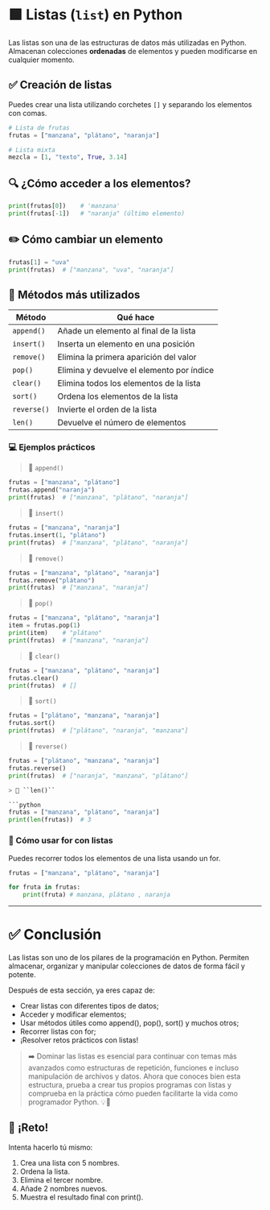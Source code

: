 # 🟩 Listas (`list`) en Python

Las listas son una de las estructuras de datos más utilizadas en Python. Almacenan colecciones **ordenadas** de elementos y pueden modificarse en cualquier momento.

## ✅ Creación de listas

Puedes crear una lista utilizando corchetes `[]` y separando los elementos con comas.

```python
# Lista de frutas
frutas = ["manzana", "plátano", "naranja"]

# Lista mixta
mezcla = [1, "texto", True, 3.14]
```

## 🔍 ¿Cómo acceder a los elementos? 

```python
print(frutas[0])    # 'manzana'
print(frutas[-1])   # "naranja" (último elemento)
```

## ✏️ Cómo cambiar un elemento

```python
frutas[1] = "uva"
print(frutas)  # ["manzana", "uva", "naranja"]
```

## 🧰 Métodos más utilizados

| Método      | Qué hace                             |
| ----------- | ------------------------------------- |
| `append()`  | Añade un elemento al final de la lista    |
| `insert()`  | Inserta un elemento en una posición         |
| `remove()`  | Elimina la primera aparición del valor |
| `pop()`     | Elimina y devuelve el elemento por índice      |
| `clear()`   | Elimina todos los elementos de la lista        |
| `sort()`    | Ordena los elementos de la lista              |
| `reverse()` | Invierte el orden de la lista              |
| `len()`     | Devuelve el número de elementos             |

### 💻 Ejemplos prácticos

> 🔖 ``append()``

```python
frutas = ["manzana", "plátano"]
frutas.append("naranja")
print(frutas)  # ["manzana", "plátano", "naranja"]
```

> 🔖 ``insert()``

```python
frutas = ["manzana", "naranja"]
frutas.insert(1, "plátano")
print(frutas)  # ["manzana", "plátano", "naranja"]
```

> 🔖 ``remove()``

```python
frutas = ["manzana", "plátano", "naranja"]
frutas.remove("plátano")
print(frutas)  # ["manzana", "naranja"]
```

> 🔖 ``pop()``

```python
frutas = ["manzana", "plátano", "naranja"]
item = frutas.pop(1)
print(item)    # "plátano"
print(frutas)  # ["manzana", "naranja"]
```

> 🔖 ``clear()``

```python
frutas = ["manzana", "plátano", "naranja"]
frutas.clear()
print(frutas)  # []
```

> 🔖 ``sort()``

```python
frutas = ["plátano", "manzana", "naranja"]
frutas.sort()
print(frutas)  # ["plátano", "naranja", "manzana"]
```

> 🔖 ``reverse()``

```python
frutas = ["plátano", "manzana", "naranja"]
frutas.reverse()
print(frutas)  # ["naranja", "manzana", "plátano"]

> 🔖 ``len()``

```python
frutas = ["manzana", "plátano", "naranja"]
print(len(frutas))  # 3
```

### 🔁 Cómo usar for con listas

Puedes recorrer todos los elementos de una lista usando un for.

```python
frutas = ["manzana", "plátano", "naranja"]

for fruta in frutas:
    print(fruta) # manzana, plátano , naranja 

```

---

# ✅ Conclusión

Las listas son uno de los pilares de la programación en Python. Permiten almacenar, organizar y manipular colecciones de datos de forma fácil y potente.

Después de esta sección, ya eres capaz de:

- Crear listas con diferentes tipos de datos;
- Acceder y modificar elementos;
- Usar métodos útiles como append(), pop(), sort() y muchos otros;
- Recorrer listas con for;
- ¡Resolver retos prácticos con listas!

> ➡️ Dominar las listas es esencial para continuar con temas más avanzados como estructuras de repetición, funciones e incluso manipulación de archivos y datos.
> Ahora que conoces bien esta estructura, prueba a crear tus propios programas con listas y comprueba en la práctica cómo pueden facilitarte la vida como programador Python. 💡🐍

## 🧪 ¡Reto!

Intenta hacerlo tú mismo:

1. Crea una lista con 5 nombres.
2. Ordena la lista.
3. Elimina el tercer nombre.
4. Añade 2 nombres nuevos.
5. Muestra el resultado final con print().